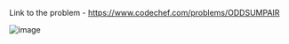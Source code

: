 Link to the problem - https://www.codechef.com/problems/ODDSUMPAIR


![image](https://user-images.githubusercontent.com/57552973/226984318-cbf877fb-d2ce-4773-9296-f5f8065267b9.png)
